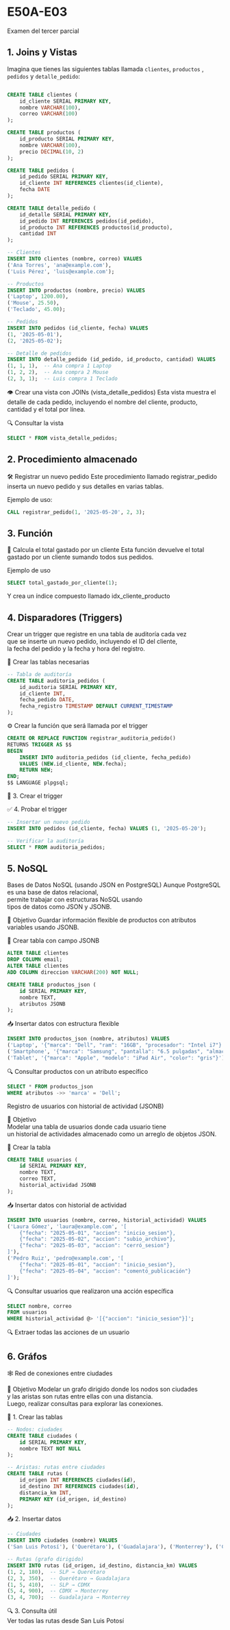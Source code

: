 # E50A-E03
Examen del tercer parcial

## 1. Joins y Vistas

Imagina que tienes las siguientes tablas llamada `clientes`, `productos` , `pedidos` y `detalle_pedido`:

```sql

CREATE TABLE clientes (
    id_cliente SERIAL PRIMARY KEY,
    nombre VARCHAR(100),
    correo VARCHAR(100)
);

CREATE TABLE productos (
    id_producto SERIAL PRIMARY KEY,
    nombre VARCHAR(100),
    precio DECIMAL(10, 2)
);

CREATE TABLE pedidos (
    id_pedido SERIAL PRIMARY KEY,
    id_cliente INT REFERENCES clientes(id_cliente),
    fecha DATE
);

CREATE TABLE detalle_pedido (
    id_detalle SERIAL PRIMARY KEY,
    id_pedido INT REFERENCES pedidos(id_pedido),
    id_producto INT REFERENCES productos(id_producto),
    cantidad INT
);

-- Clientes
INSERT INTO clientes (nombre, correo) VALUES
('Ana Torres', 'ana@example.com'),
('Luis Pérez', 'luis@example.com');

-- Productos
INSERT INTO productos (nombre, precio) VALUES
('Laptop', 1200.00),
('Mouse', 25.50),
('Teclado', 45.00);

-- Pedidos
INSERT INTO pedidos (id_cliente, fecha) VALUES
(1, '2025-05-01'),
(2, '2025-05-02');

-- Detalle de pedidos
INSERT INTO detalle_pedido (id_pedido, id_producto, cantidad) VALUES
(1, 1, 1),  -- Ana compra 1 Laptop
(1, 2, 2),  -- Ana compra 2 Mouse
(2, 3, 1);  -- Luis compra 1 Teclado
```

👁️ Crear una vista con JOINs (vista_detalle_pedidos)
Esta vista muestra el detalle de cada pedido, incluyendo el nombre del cliente, producto, cantidad y el total por línea.


🔍 Consultar la vista
```sql
SELECT * FROM vista_detalle_pedidos;
```


## 2. Procedimiento almacenado

🛠️  Registrar un nuevo pedido
Este procedimiento llamado registrar_pedido inserta un nuevo pedido y sus detalles en varias tablas. 

Ejemplo de uso:
```sql
CALL registrar_pedido(1, '2025-05-20', 2, 3);
```

## 3. Función

🧮 Calcula el total gastado por un cliente
Esta función devuelve el total gastado por un cliente sumando todos sus pedidos.

Ejemplo de uso

```sql
SELECT total_gastado_por_cliente(1);
```

Y crea un índice compuesto llamado idx_cliente_producto

## 4. Disparadores (Triggers)

Crear un trigger que registre en una tabla de auditoría cada vez   
que se inserte un nuevo pedido, incluyendo el ID del cliente,   
la fecha del pedido y la fecha y hora del registro.  

🧱 Crear las tablas necesarias
```sql
-- Tabla de auditoría
CREATE TABLE auditoria_pedidos (
    id_auditoria SERIAL PRIMARY KEY,
    id_cliente INT,
    fecha_pedido DATE,
    fecha_registro TIMESTAMP DEFAULT CURRENT_TIMESTAMP
);

```

⚙️ Crear la función que será llamada por el trigger

```sql
CREATE OR REPLACE FUNCTION registrar_auditoria_pedido()
RETURNS TRIGGER AS $$
BEGIN
    INSERT INTO auditoria_pedidos (id_cliente, fecha_pedido)
    VALUES (NEW.id_cliente, NEW.fecha);
    RETURN NEW;
END;
$$ LANGUAGE plpgsql;

```

🔔 3. Crear el trigger   



✅ 4. Probar el trigger
```sql
-- Insertar un nuevo pedido
INSERT INTO pedidos (id_cliente, fecha) VALUES (1, '2025-05-20');

-- Verificar la auditoría
SELECT * FROM auditoria_pedidos;

```


## 5. NoSQL

Bases de Datos NoSQL (usando JSON en PostgreSQL)
Aunque PostgreSQL es una base de datos relacional,   
permite trabajar con estructuras NoSQL usando   
tipos de datos como JSON y JSONB.

🎯 Objetivo
Guardar información flexible de productos con atributos variables usando JSONB.

🧱 Crear tabla con campo JSONB
```sql
ALTER TABLE clientes
DROP COLUMN email;
ALTER TABLE clientes
ADD COLUMN direccion VARCHAR(200) NOT NULL;
```

```sql
CREATE TABLE productos_json (
    id SERIAL PRIMARY KEY,
    nombre TEXT,
    atributos JSONB
);

```

📥 Insertar datos con estructura flexible

```sql
INSERT INTO productos_json (nombre, atributos) VALUES
('Laptop', '{"marca": "Dell", "ram": "16GB", "procesador": "Intel i7"}'),
('Smartphone', '{"marca": "Samsung", "pantalla": "6.5 pulgadas", "almacenamiento": "128GB"}'),
('Tablet', '{"marca": "Apple", "modelo": "iPad Air", "color": "gris"}');
```

🔍 Consultar productos con un atributo específico
```sql
SELECT * FROM productos_json
WHERE atributos ->> 'marca' = 'Dell';
``` 

Registro de usuarios con historial de actividad (JSONB)    

🎯 Objetivo   
Modelar una tabla de usuarios donde cada usuario tiene   
un historial de actividades almacenado como un arreglo de objetos JSON.   

🧱 Crear la tabla

```sql
CREATE TABLE usuarios (
    id SERIAL PRIMARY KEY,
    nombre TEXT,
    correo TEXT,
    historial_actividad JSONB
);
```
📥 Insertar datos con historial de actividad

```sql
INSERT INTO usuarios (nombre, correo, historial_actividad) VALUES
('Laura Gómez', 'laura@example.com', '[
    {"fecha": "2025-05-01", "accion": "inicio_sesion"},
    {"fecha": "2025-05-02", "accion": "subio_archivo"},
    {"fecha": "2025-05-03", "accion": "cerró_sesion"}
]'),
('Pedro Ruiz', 'pedro@example.com', '[
    {"fecha": "2025-05-01", "accion": "inicio_sesion"},
    {"fecha": "2025-05-04", "accion": "comentó_publicación"}
]');
```

🔍 Consultar usuarios que realizaron una acción específica

```sql
SELECT nombre, correo
FROM usuarios
WHERE historial_actividad @> '[{"accion": "inicio_sesion"}]';
```
🔍 Extraer todas las acciones de un usuario



## 6. Gráfos

🕸️ Red de conexiones entre ciudades   

🎯 Objetivo
Modelar un grafo dirigido donde los nodos son ciudades   
y las aristas son rutas entre ellas con una distancia.   
Luego, realizar consultas para explorar las conexiones.

🧱 1. Crear las tablas

```sql
-- Nodos: ciudades
CREATE TABLE ciudades (
    id SERIAL PRIMARY KEY,
    nombre TEXT NOT NULL
);

-- Aristas: rutas entre ciudades
CREATE TABLE rutas (
    id_origen INT REFERENCES ciudades(id),
    id_destino INT REFERENCES ciudades(id),
    distancia_km INT,
    PRIMARY KEY (id_origen, id_destino)
);
``` 
📥 2. Insertar datos

```sql
-- Ciudades
INSERT INTO ciudades (nombre) VALUES
('San Luis Potosí'), ('Querétaro'), ('Guadalajara'), ('Monterrey'), ('CDMX');

-- Rutas (grafo dirigido)
INSERT INTO rutas (id_origen, id_destino, distancia_km) VALUES
(1, 2, 180),  -- SLP → Querétaro
(2, 3, 350),  -- Querétaro → Guadalajara
(1, 5, 410),  -- SLP → CDMX
(5, 4, 900),  -- CDMX → Monterrey
(3, 4, 700);  -- Guadalajara → Monterrey

``` 
🔍 3. Consulta útil   
Ver todas las rutas desde San Luis Potosí   
